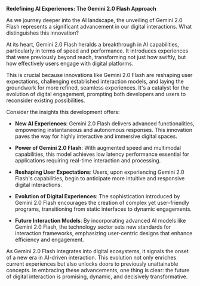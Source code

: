 **Redefining AI Experiences: The Gemini 2.0 Flash Approach**  

As we journey deeper into the AI landscape, the unveiling of Gemini 2.0 Flash represents a significant advancement in our digital interactions. What distinguishes this innovation?  

At its heart, Gemini 2.0 Flash heralds a breakthrough in AI capabilities, particularly in terms of speed and performance. It introduces experiences that were previously beyond reach, transforming not just how swiftly, but how effectively users engage with digital platforms.  

This is crucial because innovations like Gemini 2.0 Flash are reshaping user expectations, challenging established interaction models, and laying the groundwork for more refined, seamless experiences. It's a catalyst for the evolution of digital engagement, prompting both developers and users to reconsider existing possibilities.  

Consider the insights this development offers:  

- **New AI Experiences**: Gemini 2.0 Flash delivers advanced functionalities, empowering instantaneous and autonomous responses. This innovation paves the way for highly interactive and immersive digital spaces.  

- **Power of Gemini 2.0 Flash**: With augmented speed and multimodal capabilities, this model achieves low latency performance essential for applications requiring real-time interaction and processing.  

- **Reshaping User Expectations**: Users, upon experiencing Gemini 2.0 Flash's capabilities, begin to anticipate more intuitive and responsive digital interactions.  

- **Evolution of Digital Experiences**: The sophistication introduced by Gemini 2.0 Flash encourages the creation of complex yet user-friendly programs, transitioning from static interfaces to dynamic engagements.  

- **Future Interaction Models**: By incorporating advanced AI models like Gemini 2.0 Flash, the technology sector sets new standards for interaction frameworks, emphasizing user-centric designs that enhance efficiency and engagement.  

As Gemini 2.0 Flash integrates into digital ecosystems, it signals the onset of a new era in AI-driven interaction. This evolution not only enriches current experiences but also unlocks doors to previously unattainable concepts. In embracing these advancements, one thing is clear: the future of digital interaction is promising, dynamic, and decisively transformative.